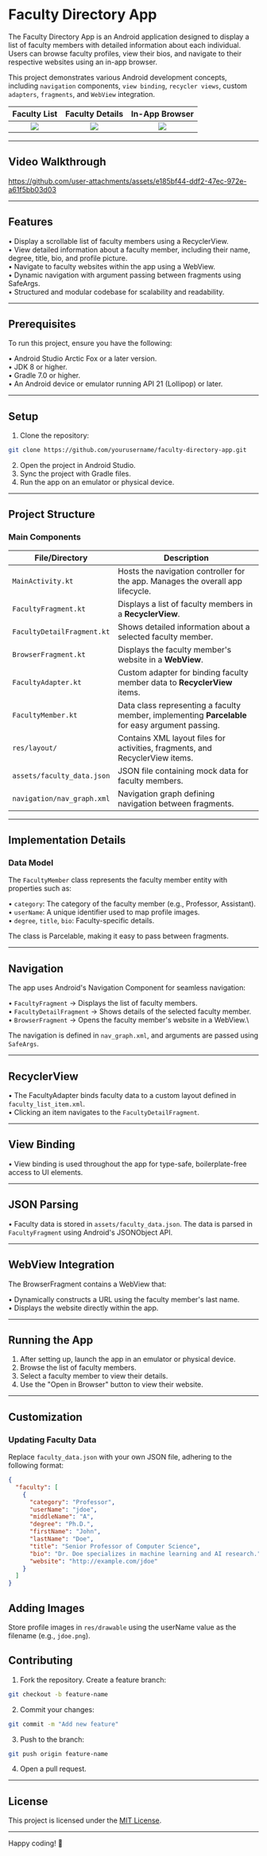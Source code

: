 # Faculty Directory App

The Faculty Directory App is an Android application designed to display a list of faculty members with detailed information about each individual. Users can browse faculty profiles, view their bios, and navigate to their respective websites using an in-app browser.

This project demonstrates various Android development concepts, including `navigation` components, `view binding`, `recycler views`, custom `adapters`, `fragments`, and `WebView` integration.

**Faculty List**             |  **Faculty Details**   | **In-App Browser**
:-------------------------:|:-------------------------:|:-------------------------:
![](https://github.com/user-attachments/assets/4bb17fcd-2ac0-424e-9b7d-6ae3492fdd8c) |  ![](https://github.com/user-attachments/assets/77326027-9980-48aa-a818-e37c23d5e95f) | ![](https://github.com/user-attachments/assets/0e17ef52-45cf-4e6b-ab3a-ddb64756ad42)

---

## Video Walkthrough


https://github.com/user-attachments/assets/e185bf44-ddf2-47ec-972e-a61f5bb03d03


---

## Features
• Display a scrollable list of faculty members using a RecyclerView.\
• View detailed information about a faculty member, including their name, degree, title, bio, and profile picture.\
• Navigate to faculty websites within the app using a WebView.\
• Dynamic navigation with argument passing between fragments using SafeArgs.\
• Structured and modular codebase for scalability and readability.

---

## Prerequisites

To run this project, ensure you have the following:

• Android Studio Arctic Fox or a later version.\
• JDK 8 or higher.\
• Gradle 7.0 or higher.\
• An Android device or emulator running API 21 (Lollipop) or later.

---

## Setup

1. Clone the repository:

```bash
git clone https://github.com/yourusername/faculty-directory-app.git
```

2. Open the project in Android Studio.
3. Sync the project with Gradle files.
4. Run the app on an emulator or physical device.

---

## Project Structure

### Main Components

| File/Directory                | Description                                      |
|-------------------------------|--------------------------------------------------|
| `MainActivity.kt` | Hosts the navigation controller for the app. Manages the overall app lifecycle. |
| `FacultyFragment.kt` | Displays a list of faculty members in a **RecyclerView**. |
| `FacultyDetailFragment.kt` | Shows detailed information about a selected faculty member. |
| `BrowserFragment.kt` | Displays the faculty member's website in a **WebView**. |
| `FacultyAdapter.kt` | Custom adapter for binding faculty member data to **RecyclerView** items. |
| `FacultyMember.kt` | Data class representing a faculty member, implementing **Parcelable** for easy argument passing. |
| `res/layout/` | Contains XML layout files for activities, fragments, and RecyclerView items. |
| `assets/faculty_data.json`    | JSON file containing mock data for faculty members. |
| `navigation/nav_graph.xml`    | Navigation graph defining navigation between fragments. |


---

## Implementation Details

### Data Model
The `FacultyMember` class represents the faculty member entity with properties such as:

• `category`: The category of the faculty member (e.g., Professor, Assistant).\
• `userName`: A unique identifier used to map profile images.\
• `degree`, `title`, `bio`: Faculty-specific details.

The class is Parcelable, making it easy to pass between fragments.

---

## Navigation

The app uses Android's Navigation Component for seamless navigation:

• `FacultyFragment` → Displays the list of faculty members.\
• `FacultyDetailFragment` → Shows details of the selected faculty member.\
• `BrowserFragment` → Opens the faculty member's website in a WebView.\

The navigation is defined in `nav_graph.xml`, and arguments are passed using `SafeArgs`.

---

## RecyclerView

• The FacultyAdapter binds faculty data to a custom layout defined in `faculty_list_item.xml`.\
• Clicking an item navigates to the `FacultyDetailFragment`.

---

## View Binding

• View binding is used throughout the app for type-safe, boilerplate-free access to UI elements.

---

## JSON Parsing 

• Faculty data is stored in `assets/faculty_data.json`. The data is parsed in `FacultyFragment` using Android's JSONObject API.

--- 

## WebView Integration

The BrowserFragment contains a WebView that:

• Dynamically constructs a URL using the faculty member's last name.\
• Displays the website directly within the app.

---

## Running the App

1. After setting up, launch the app in an emulator or physical device.
2. Browse the list of faculty members.
3. Select a faculty member to view their details.
4. Use the "Open in Browser" button to view their website.

---

## Customization

### Updating Faculty Data

Replace `faculty_data.json` with your own JSON file, adhering to the following format:

```json
{
  "faculty": [
    {
      "category": "Professor",
      "userName": "jdoe",
      "middleName": "A",
      "degree": "Ph.D.",
      "firstName": "John",
      "lastName": "Doe",
      "title": "Senior Professor of Computer Science",
      "bio": "Dr. Doe specializes in machine learning and AI research.",
      "website": "http://example.com/jdoe"
    }
  ]
}
```

## Adding Images

Store profile images in `res/drawable` using the userName value as the filename (e.g., `jdoe.png`).

## Contributing

1. Fork the repository.
Create a feature branch:
```bash
git checkout -b feature-name
```
2. Commit your changes:
```bash
git commit -m "Add new feature"
```
3. Push to the branch:
```bash
git push origin feature-name
```
4. Open a pull request.

--- 

## License

This project is licensed under the [MIT License](https://opensource.org/license/mit).

---

Happy coding! 🚀




